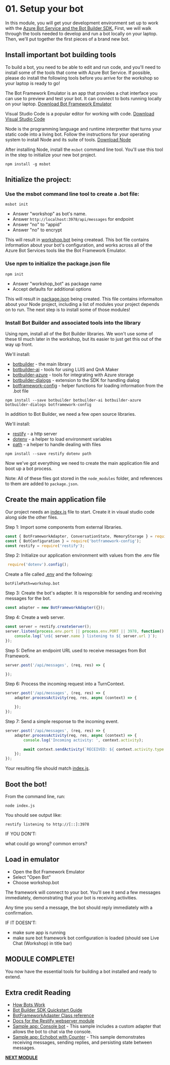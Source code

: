 # 01. Setup your bot

In this module, you will get your development environment set up to work with the [Azure Bot Service and the Bot Builder SDK.](https://docs.microsoft.com/en-us/azure/bot-service/bot-service-overview-introduction?view=azure-bot-service-4.0) First, we
will walk through the tools needed to develop and run a bot locally on your laptop. Then, we'll put together the first pieces
of a brand new bot.

## Install important bot building tools

To build a bot, you need to be able to edit and run code, and you'll need to install some of the tools that come with Azure Bot Service.
If possible, please do install the following tools before you arrive for the workshop so your laptop is ready to go!

The Bot Framework Emulator is an app that provides a chat interface you can use to preview and test your bot.
It can connect to bots running locally on your laptop.
[Download Bot Framework Emulator](https://aka.ms/botframeworkemulator)

Visual Studio Code is a popular editor for working with code. 
[Download Visual Studio Code](https://code.visualstudio.com/)

Node is the programming language and runtime interpretter that turns your static code into a living bot.
Follow the instructions for your operating system to install Node and its suite of tools.
[Download Node](https://nodejs.org/en/download/)

After installing Node, install the `msbot` command line tool. You'll use this tool in the step to initialize your new bot project.

```
npm install -g msbot
```

## Initialize the project:

### Use the msbot command line tool to create a .bot file:

```
msbot init
```

* Answer "workshop" as bot's name.
* Answer `http://localhost:3978/api/messages` for endpoint
* Answer "no" to "appid"
* Answer "no" to encrypt

This will result in [workshop.bot](workshop.bot) being createad. This bot file contains information about your bot's configuration,
and works across all of the Azure Bot Services tools like the Bot Framework Emulator.

### Use npm to initialize the package.json file

```
npm init
```

* Answer "workshop_bot" as package name
* Accept defaults for additional options

This will result in [package.json](package.json) being created. This file contains informaiton about your Node project,
including a list of modules your project depends on to run. The next step is to install some of those modules!

### Install Bot Builder and associated tools into the library

Using npm, install all of the Bot Builder libraries. We won't use some of these til much later in the workshop, but its easier to just get this out of the way up front. 

We'll install:

* [botbuilder](https://www.npmjs.com/package/botbuilder) - the main library
* [botbuilder-ai](https://www.npmjs.com/package/botbuilder-ai) - tools for using LUIS and QnA Maker
* [botbuilder-azure](https://www.npmjs.com/package/botbuilder-azure) - tools for integrating with Azure storage
* [botbuilder-dialogs](https://www.npmjs.com/package/botbuilder-dialogs) - extension to the SDK for handling dialog
* [botframework-config](https://www.npmjs.com/package/botframework-config) - helper functions for loading information from the .bot file

```
npm install --save botbuilder botbuilder-ai botbuilder-azure botbuilder-dialogs botframework-config
```

In addition to Bot Builder, we need a few open source libraries. 

We'll install:
* [restify](https://www.npmjs.com/package/restify) - a http server 
* [dotenv](https://www.npmjs.com/package/dotenv) - a helper to load environment variables
* [path](https://www.npmjs.com/package/path) - a helper to handle dealing with files

```
npm install --save restify dotenv path
```

Now we've got everything we need to create the main application file and boot up a bot process.

Note: All of these files got stored in the `node_modules` folder, and references to them are added to `package.json`.

## Create the main application file

Our project needs an [index.js](index.js) file to start. Create it in visual studio code along side the other files.

Step 1: Import some components from external libraries.
 
 ```javascript
 const { BotFrameworkAdapter, ConversationState, MemoryStorage } = require('botbuilder');
 const { BotConfiguration } = require('botframework-config');
 const restify = require('restify');
```

Step 2: Initialize our application environment with values from the .env file

```javascript
 require('dotenv').config();
```

Create a file called [.env](.env) and the following:
```
botFilePath=workshop.bot
```

Step 3: Create the bot's adapter. It is responsible for sending and receiving messages for the bot. 

```javascript
const adapter = new BotFrameworkAdapter({});
```

Step 4: Create a web server. 

```javascript
const server = restify.createServer();
server.listen(process.env.port || process.env.PORT || 3978, function() {
    console.log(`\n${ server.name } listening to ${ server.url }`);
});
```

Step 5: Define an endpoint URL used to receive messages from Bot Framework.
```javascript
server.post('/api/messages', (req, res) => {

});
```

Step 6: Process the incoming request into a TurnContext.
```javascript
server.post('/api/messages', (req, res) => {
    adapter.processActivity(req, res, async (context) => {

    });
});
```

Step 7: Send a simple response to the incoming event.
```javascript
server.post('/api/messages', (req, res) => {
    adapter.processActivity(req, res, async (context) => {
        console.log('Incoming activity: ', context.activity);

        await context.sendActivity(`RECEIVED: ${ context.activity.type }`);
    });
});
```

Your resulting file should match [index.js](index.js).

## Boot the bot!

From the command line, run:

```
node index.js
```

You should see output like:
```
restify listening to http://[::]:3978
```

IF YOU DON'T:

what could go wrong? 
common errors?

## Load in emulator

* Open the Bot Framework Emulator
* Select "Open Bot"
* Choose workshop.bot

The framework will connect to your bot. You'll see it send a few messages immediately, demonstrating that your bot is receiving activities.  

Any time you send a message, the bot should reply immediately with a confirmation.

IF IT DOESN'T:

* make sure app is running
* make sure bot framework bot configuration is loaded (should see Live Chat (Workshop) in title bar)


## MODULE COMPLETE!

You now have the essential tools for building a bot installed and ready to extend.

## Extra credit Reading

* [How Bots Work](https://docs.microsoft.com/en-us/azure/bot-service/bot-builder-basics?view=azure-bot-service-4.0&tabs=cs)
* [Bot Builder SDK Quickstart Guide](https://docs.microsoft.com/en-us/azure/bot-service/javascript/bot-builder-javascript-quickstart?view=azure-bot-service-4.0)
* [BotFrameworkAdapter Class reference](https://docs.microsoft.com/en-us/javascript/api/botbuilder/botframeworkadapter?view=botbuilder-ts-latest)
* [Docs for the Restify webserver module](http://restify.com/docs/home/)
* [Sample app: Console bot](https://github.com/Microsoft/BotBuilder-Samples/tree/master/samples/javascript_nodejs/01.console-echo) - This sample includes a custom adapter that allows the bot to chat via the console.
* [Sample app: Echobot with Counter](https://github.com/Microsoft/BotBuilder-Samples/tree/master/samples/javascript_nodejs/02.echobot-with-counter) - This sample demonstrates receiving messages, sending replies, and persisting state between messages.

**[NEXT MODULE](../02.echo_bot)**
